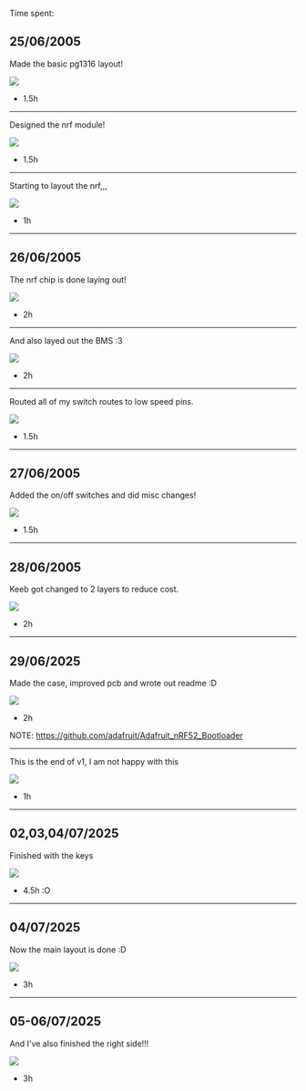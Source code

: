 
Time spent:

## 25/06/2005

Made the basic pg1316 layout!

![](https://hc-cdn.hel1.your-objectstorage.com/s/v3/3a4449dbc0e7a95104855a885d76a2de6e4d64ef_image.png)

- 1.5h

-----------

Designed the nrf module!

![](https://hc-cdn.hel1.your-objectstorage.com/s/v3/5dd2b9ffd0ee83f79a5e9c5122401aa91272a490_image.png)

- 1.5h

-----------

Starting to layout the nrf,,,

![](https://hc-cdn.hel1.your-objectstorage.com/s/v3/6d8fae28aa5cf7d7e51e8708407185b8878d5f91_image.png)

- 1h

-----------

## 26/06/2005

The nrf chip is done laying out!

![](https://hc-cdn.hel1.your-objectstorage.com/s/v3/e186084cd8840348656f29f18e7839339bb7da6a_image.png)

- 2h

-----------

And also layed out the BMS :3

![](https://hc-cdn.hel1.your-objectstorage.com/s/v3/89c9512688abb17f5221bfc47f6ea450f3545b65_image.png)

- 2h

-----------

Routed all of my switch routes to low speed pins.
 
![](https://hc-cdn.hel1.your-objectstorage.com/s/v3/d6cc84ae2ca39ccdb717fd0a3039bdd18ace0f5a_image.png)

- 1.5h

-----------

## 27/06/2005

Added the on/off switches and did misc changes!

![](https://hc-cdn.hel1.your-objectstorage.com/s/v3/041c19a3fcee17c6ca0cbf752c480fabd1c1c484_image.png)

- 1.5h

-----------

## 28/06/2005

Keeb got changed to 2 layers to reduce cost.

![](https://hc-cdn.hel1.your-objectstorage.com/s/v3/22b18948e9389de530df31c12106c7a6c502e44f_image.png)

- 2h

-----------

## 29/06/2025

Made the case, improved pcb and wrote out readme :D

![](https://hc-cdn.hel1.your-objectstorage.com/s/v3/ec7e99cc7ab3e1dbbc609c731c3b195b4ccebed8_image.png)

- 2h

NOTE: https://github.com/adafruit/Adafruit_nRF52_Bootloader

-----------

This is the end of v1, I am not happy with this

![](https://hc-cdn.hel1.your-objectstorage.com/s/v3/2eecbfae4ea066aa8ff0b8facc47b96d9bbbbc99_image.png)

- 1h

-----------

## 02,03,04/07/2025

Finished with the keys

![](https://hc-cdn.hel1.your-objectstorage.com/s/v3/864c1a2c623fc7283243b0ffe90a8178df1d44f6_image.png)

- 4.5h :O

-----------

## 04/07/2025

Now the main layout is done :D

![](https://hc-cdn.hel1.your-objectstorage.com/s/v3/6f0a50c29af6cb036356792b6d805b5e13695af4_image.png)

- 3h

-----------

## 05-06/07/2025

And I've also finished the right side!!!

![](https://hc-cdn.hel1.your-objectstorage.com/s/v3/02141a62144210c4f89702bedfaa414e6e2c939f_image.png)

- 3h
